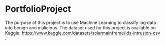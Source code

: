 # PortfolioProject

The purpose of this project is to use Machine Learning to classify log data into benign and malicious. The dataset used for this project is available on Kaggle: https://www.kaggle.com/datasets/solarmainframe/ids-intrusion-csv .
